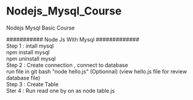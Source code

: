 # Nodejs_Mysql_Course </br>
Nodejs Mysql Basic Course </br>

########### Node Js With Mysql ############# </br>
Step 1 : intall mysql  </br>
         npm install mysql </br>
         npm uninstall mysql </br>
Step 2 : Create connection , connect to database </br>
         run file in git bash  "node hello.js" (Optionnal) (view hello.js file for review database file) </br>
Step 3 : Create Table  </br>
Ster 4 : Run read one by on as node table.js  </br>
         
